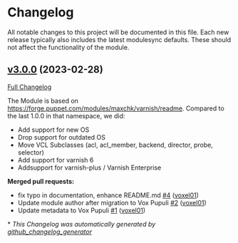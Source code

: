 # Changelog

All notable changes to this project will be documented in this file.
Each new release typically also includes the latest modulesync defaults.
These should not affect the functionality of the module.

## [v3.0.0](https://github.com/voxpupuli/puppet-varnish/tree/v3.0.0) (2023-02-28)

[Full Changelog](https://github.com/voxpupuli/puppet-varnish/compare/d55e143663f24b4f5efd8a9628a3d0173264609b...v3.0.0)

   The Module is based on https://forge.puppet.com/modules/maxchk/varnish/readme. Compared to the last 1.0.0 in that namespace, we did:
  - Add support for new OS
  - Drop support for outdated OS
  - Move VCL Subclasses (acl, acl_member, backend, director, probe, selector)
  - Add support for varnish 6
  - Addsupport for varnish-plus / Varnish Enterprise

**Merged pull requests:**

- fix typo in documentation, enhance README.md [\#4](https://github.com/voxpupuli/puppet-varnish/pull/4) ([voxel01](https://github.com/voxel01))
- Update module author after migration to Vox Pupuli [\#2](https://github.com/voxpupuli/puppet-varnish/pull/2) ([voxel01](https://github.com/voxel01))
- Update metadata to Vox Pupuli [\#1](https://github.com/voxpupuli/puppet-varnish/pull/1) ([voxel01](https://github.com/voxel01))



\* *This Changelog was automatically generated by [github_changelog_generator](https://github.com/github-changelog-generator/github-changelog-generator)*
